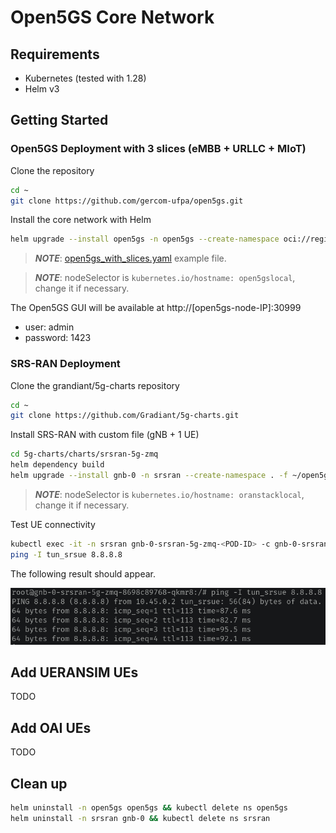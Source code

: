 # Open5GS Core Network

## Requirements

- Kubernetes (tested with 1.28)
- Helm v3

## Getting Started

### Open5GS Deployment with 3 slices (eMBB + URLLC + MIoT)

Clone the repository

```sh
cd ~
git clone https://github.com/gercom-ufpa/open5gs.git
```

Install the core network with Helm

```sh
helm upgrade --install open5gs -n open5gs --create-namespace oci://registry-1.docker.io/gradiant/open5gs --version 2.2.2 -f ~/open5gs/values/open5gs/open5gs_with_slices.yaml
```

> **_NOTE_**: [open5gs_with_slices.yaml](./values/open5gs/open5gs_with_slices.yaml) example file.

> **_NOTE_**: nodeSelector is `kubernetes.io/hostname: open5gslocal`, change it if necessary.

The Open5GS GUI will be available at http://[open5gs-node-IP]:30999
- user: admin
- password: 1423

### SRS-RAN Deployment

Clone the grandiant/5g-charts repository

```sh
cd ~
git clone https://github.com/Gradiant/5g-charts.git
```

Install SRS-RAN with custom file (gNB + 1 UE)

```sh
cd 5g-charts/charts/srsran-5g-zmq
helm dependency build
helm upgrade --install gnb-0 -n srsran --create-namespace . -f ~/open5gs/values/srsran/srsran_zmq.yaml
```

> **_NOTE_**: nodeSelector is `kubernetes.io/hostname: oranstacklocal`, change it if necessary.

Test UE connectivity

```sh
kubectl exec -it -n srsran gnb-0-srsran-5g-zmq-<POD-ID> -c gnb-0-srsran-5g-zmq-ue -- bash
ping -I tun_srsue 8.8.8.8
```

The following result should appear.

![UE ping](images/ue-ping.png)

## Add UERANSIM UEs

TODO

## Add OAI UEs

TODO

## Clean up

```sh
helm uninstall -n open5gs open5gs && kubectl delete ns open5gs
helm uninstall -n srsran gnb-0 && kubectl delete ns srsran
```